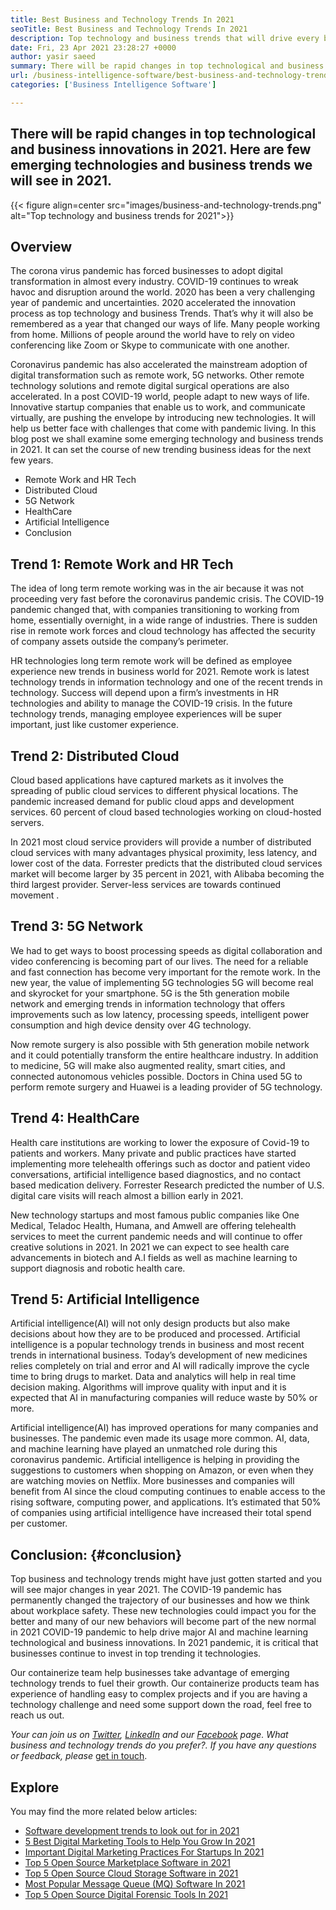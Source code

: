 ```yaml
---
title: Best Business and Technology Trends In 2021
seoTitle: Best Business and Technology Trends In 2021
description: Top technology and business trends that will drive every business in 2021. I believe every business around the world must adopt these new technology trends.
date: Fri, 23 Apr 2021 23:28:27 +0000
author: yasir saeed
summary: There will be rapid changes in top technological and business innovations in 2021. Here are few emerging technologies and business trends we will see in 2021.
url: /business-intelligence-software/best-business-and-technology-trends-in-2021/
categories: ['Business Intelligence Software']

---
```

## There will be rapid changes in top technological and business innovations in 2021. Here are few emerging technologies and business trends we will see in 2021.

{{< figure align=center src="images/business-and-technology-trends.png" alt="Top technology and business trends for 2021">}}  

## **Overview**

The corona virus pandemic has forced businesses to adopt digital transformation in almost every industry. COVID-19 continues to wreak havoc and disruption around the world. 2020 has been a very challenging year of pandemic and uncertainties. 2020 accelerated the innovation process as top technology and business Trends. That’s why it will also be remembered as a year that changed our ways of life. Many people working from home. Millions of people around the world have to rely on video conferencing like Zoom or Skype to communicate with one another.

Coronavirus pandemic has also accelerated the mainstream adoption of digital transformation such as remote work, 5G networks. Other remote technology solutions and remote digital surgical operations are also accelerated. In a post COVID-19 world, people adapt to new ways of life. Innovative startup companies that enable us to work, and communicate virtually, are pushing the envelope by introducing new technologies. It will help us better face with challenges that come with pandemic living. In this blog post we shall examine some emerging technology and business trends in 2021. It can set the course of new trending business ideas for the next few years.

  * Remote Work and HR Tech
  * Distributed Cloud
  * 5G Network
  * HealthCare
  * Artificial Intelligence
  * Conclusion

## Trend 1: Remote Work and HR Tech

The idea of long term remote working was in the air because it was not proceeding very fast before the coronavirus pandemic crisis. The COVID-19 pandemic changed that, with companies transitioning to working from home, essentially overnight, in a wide range of industries. There is sudden rise in remote work forces and cloud technology has affected the security of company assets outside the company’s perimeter.

HR technologies long term remote work will be defined as employee experience new trends in business world for 2021. Remote work is latest technology trends in information technology and one of the recent trends in technology. Success will depend upon a firm’s investments in HR technologies and ability to manage the COVID-19 crisis. In the future technology trends, managing employee experiences will be super important, just like customer experience.

## Trend 2: Distributed Cloud

Cloud based applications have captured markets as it involves the spreading of public cloud services to different physical locations. The pandemic increased demand for public cloud apps and development services. 60 percent of cloud based technologies working on cloud-hosted servers.

In 2021 most cloud service providers will provide a number of distributed cloud services with many advantages physical proximity, less latency, and lower cost of the data. Forrester predicts that the distributed cloud services market will become larger by 35 percent in 2021, with Alibaba becoming the third largest provider. Server-less services are towards continued movement .

## Trend 3: 5G Network

We had to get ways to boost processing speeds as digital collaboration and video conferencing is becoming part of our lives. The need for a reliable and fast connection has become very important for the remote work. In the new year, the value of implementing 5G technologies 5G will become real and skyrocket for your smartphone. 5G is the 5th generation mobile network and emerging trends in information technology that offers improvements such as low latency, processing speeds, intelligent power consumption and high device density over 4G technology.

Now remote surgery is also possible with 5th generation mobile network and it could potentially transform the entire healthcare industry. In addition to medicine, 5G will make also augmented reality, smart cities, and connected autonomous vehicles possible. Doctors in China used 5G to perform remote surgery and Huawei is a leading provider of 5G technology.

## Trend 4: HealthCare

Health care institutions are working to lower the exposure of Covid-19 to patients and workers. Many private and public practices have started implementing more telehealth offerings such as doctor and patient video conversations, artificial intelligence based diagnostics, and no contact based medication delivery. Forrester Research predicted the number of U.S. digital care visits will reach almost a billion early in 2021.

New technology startups and most famous public companies like One Medical, Teladoc Health, Humana, and Amwell are offering telehealth services to meet the current pandemic needs and will continue to offer creative solutions in 2021. In 2021 we can expect to see health care advancements in biotech and A.I fields as well as machine learning to support diagnosis and robotic health care.

## Trend 5: Artificial Intelligence

Artificial intelligence(AI) will not only design products but also make decisions about how they are to be produced and processed. Artificial intelligence is a popular technology trends in business and most recent trends in international business. Today’s development of new medicines relies completely on trial and error and AI will radically improve the cycle time to bring drugs to market. Data and analytics will help in real time decision making. Algorithms will improve quality with input and it is expected that AI in manufacturing companies will reduce waste by 50% or more.

Artificial intelligence(AI) has improved operations for many companies and businesses. The pandemic even made its usage more common. AI, data, and machine learning have played an unmatched role during this coronavirus pandemic. Artificial intelligence is helping in providing the suggestions to customers when shopping on Amazon, or even when they are watching movies on Netflix. More businesses and companies will benefit from AI since the cloud computing continues to enable access to the rising software, computing power, and applications. It’s estimated that 50% of companies using artificial intelligence have increased their total spend per customer.

## Conclusion: {#conclusion}

Top business and technology trends might have just gotten started and you will see major changes in year 2021. The COVID-19 pandemic has permanently changed the trajectory of our businesses and how we think about workplace safety. These new technologies could impact you for the better and many of our new behaviors will become part of the new normal in 2021 COVID-19 pandemic to help drive major AI and machine learning technological and business innovations. In 2021 pandemic, it is critical that businesses continue to invest in top trending it technologies. 

Our containerize team help businesses take advantage of emerging technology trends to fuel their growth. Our containerize products team has experience of handling easy to complex projects and if you are having a technology challenge and need some support down the road, feel free to reach us out. 

_Your can join us on [Twitter][1], [LinkedIn][2] and our [Facebook][3] page. What business and technology trends do you prefer?. If you have any questions or feedback, please_ [get in touch][4].

## Explore

You may find the more related below articles:

  * [Software development trends to look out for in 2021][5]
  * [5 Best Digital Marketing Tools to Help You Grow In 2021][6]
  * [Important Digital Marketing Practices For Startups In 2021][7]
  * [Top 5 Open Source Marketplace Software in 2021][8]
  * [Top 5 Open Source Cloud Storage Software in 2021][9]
  * [Most Popular Message Queue (MQ) Software In 2021][10]
  * [Top 5 Open Source Digital Forensic Tools In 2021][11]

 [1]: https://twitter.com/containerize_co
 [2]: https://www.linkedin.com/company/containerize/
 [3]: http://facebook.com/containerize
 [4]: mailto:yasir.saeed@aspose.com
 [5]: https://blog.containerize.com/2021/04/09/software-development-trends-to-look-out-for-in-2021/
 [6]: https://blog.containerize.com/2021/01/03/5-best-digital-marketing-tools-to-help-you-grow-in-2021/
 [7]: https://blog.containerize.com/2021/04/30/important-digital-marketing-practices-for-startups-in-2021/
 [8]: https://blog.containerize.com/2021/05/07/top-5-open-source-marketplace-software-in-2021/
 [9]: https://blog.containerize.com/2021/06/25/top-5-open-source-cloud-storage-software-in-2021/
 [10]: https://blog.containerize.com/2021/07/09/top-5-open-source-message-queue-software-in-2021/
 [11]: https://blog.containerize.com/2021/08/30/top-5-open-source-digital-forensic-tools-in-2021/